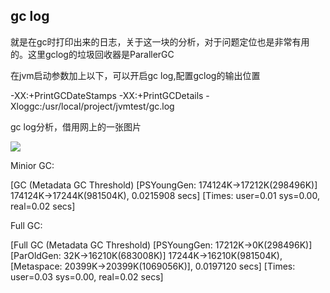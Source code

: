 ## gc log
就是在gc时打印出来的日志，关于这一块的分析，对于问题定位也是非常有用的。这里gclog的垃圾回收器是ParallerGC

在jvm启动参数加上以下，可以开启gc log,配置gclog的输出位置

-XX:+PrintGCDateStamps -XX:+PrintGCDetails -Xloggc:/usr/local/project/jvmtest/gc.log

gc log分析，借用网上的一张图片

![](https://img-blog.csdnimg.cn/20190123233709829.jpg?x-oss-process=image/watermark,type_ZmFuZ3poZW5naGVpdGk,shadow_10,text_aHR0cHM6Ly9ibG9nLmNzZG4ubmV0L3FxXzIwNTk3NzI3,size_16,color_FFFFFF,t_70)

Minior GC:

[GC (Metadata GC Threshold) [PSYoungGen: 174124K->17212K(298496K)] 174124K->17244K(981504K), 0.0215908 secs] [Times: user=0.01 sys=0.00, real=0.02 secs]

Full GC:

[Full GC (Metadata GC Threshold) [PSYoungGen: 17212K->0K(298496K)] [ParOldGen: 32K->16210K(683008K)] 17244K->16210K(981504K), [Metaspace: 20399K->20399K(1069056K)], 0.0197120 secs] [Times: user=0.03 sys=0.00, real=0.02 secs] 
